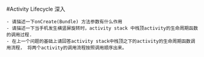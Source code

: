 #Activity Lifecycle 深入

	- 请描述一下onCreate(Bundle) 方法参数有什么作用
	- 请描述一下当手机发生横竖屏旋转时，activity stack 中栈顶activity的生命周期函数的调用过程.
	- 在上一个问题的基础上请回答activity stack中栈顶之下的activity的生命周期函数调用流程， 将两个activity的调用流程按照调用顺序出来。